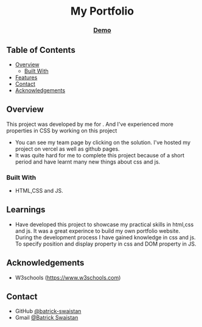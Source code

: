<!-- Please update value in the {}  -->

<h1 align="center">My Portfolio</h1>

<div align="center">
  <h3>
    <a href="https://my-portfolio-green-sigma-43.vercel.app/" target="_blank">
      Demo
    </a>
  </h3>
</div>

<!-- TABLE OF CONTENTS -->

## Table of Contents

- [Overview](#overview)
  - [Built With](#built-with)
- [Features](#Learnings)
- [Contact](#contact)
- [Acknowledgements](#acknowledgements)

<!-- OVERVIEW -->

## Overview

This project was developed by me for  . And I've experienced more properties in CSS by working on this project 

- You can see my team page by clicking on the solution. I've hosted my project on vercel as well as github pages.
- It was quite hard for me to complete this project because of a short period and have learnt many new things about css and js.

### Built With

<!-- This section should list any major frameworks that you built your project using. Here are a few examples.-->

- HTML,CSS and JS.

## Learnings

<!-- List the features of your application or follow the template. Don't share the figma file here :) -->

- Have developed this project to showcase my practical skills in html,css and js. It was a great experince to build my own portfolio website. During the development process I have gained knowledge in css and js. To specify position and display property in css and DOM property in JS.


## Acknowledgements

<!-- This section should list any articles or add-ons/plugins that helps you to complete the project. This is optional but it will help you in the future. For exmpale -->

- W3schools (https://www.w3schools.com)

## Contact


- GitHub [@batrick-swaistan](https://github.com/batrick-swaistan)
- Gmail [@Batrick Swaistan](mailto:batrickswaistan@gmail.com)

